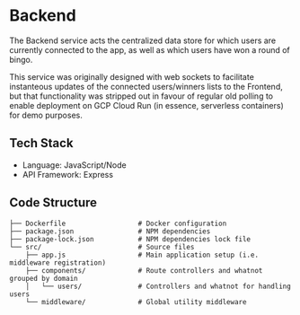# Backend

The Backend service acts the centralized data store for which users are currently connected to the app, as well as which users have won a round of bingo.

This service was originally designed with web sockets to facilitate instanteous updates of the connected users/winners lists to the Frontend, but that functionality was stripped out in favour of regular old polling to enable deployment on GCP Cloud Run (in essence, serverless containers) for demo purposes.

## Tech Stack

- Language: JavaScript/Node
- API Framework: Express

## Code Structure

```
├── Dockerfile                  # Docker configuration
├── package.json                # NPM dependencies
├── package-lock.json           # NPM dependencies lock file
└── src/                        # Source files
    ├── app.js                  # Main application setup (i.e. middleware registration)
    ├── components/             # Route controllers and whatnot grouped by domain
    │   └── users/              # Controllers and whatnot for handling users
    └── middleware/             # Global utility middleware
```
